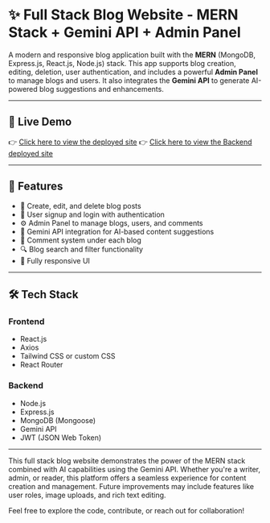 # ✨ Full Stack Blog Website - MERN Stack + Gemini API + Admin Panel

A modern and responsive blog application built with the **MERN** (MongoDB, Express.js, React.js, Node.js) stack. This app supports blog creation, editing, deletion, user authentication, and includes a powerful **Admin Panel** to manage blogs and users. It also integrates the **Gemini API** to generate AI-powered blog suggestions and enhancements.

---

## 🔗 Live Demo

👉 [Click here to view the deployed site](https://quick-blog-client-psi.vercel.app)
👉 [Click here to view the Backend deployed site](https://quick-blog-server-ebon.vercel.app)


---

## 🚀 Features

- 📝 Create, edit, and delete blog posts
- 👤 User signup and login with authentication
- ⚙️ Admin Panel to manage blogs, users, and comments
- 🤖 Gemini API integration for AI-based content suggestions
- 💬 Comment system under each blog
- 🔍 Blog search and filter functionality
- 📱 Fully responsive UI

---

## 🛠️ Tech Stack

### Frontend
- React.js  
- Axios  
- Tailwind CSS or custom CSS  
- React Router

### Backend
- Node.js  
- Express.js  
- MongoDB (Mongoose)  
- Gemini API  
- JWT (JSON Web Token)

---

This full stack blog website demonstrates the power of the MERN stack combined with AI capabilities using the Gemini API. Whether you're a writer, admin, or reader, this platform offers a seamless experience for content creation and management. Future improvements may include features like user roles, image uploads, and rich text editing.  

Feel free to explore the code, contribute, or reach out for collaboration!

